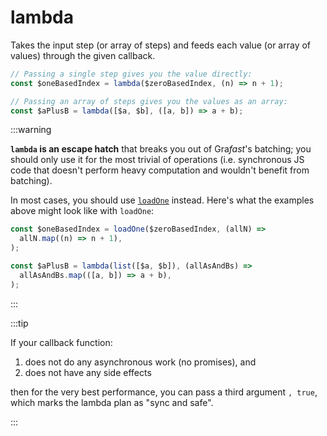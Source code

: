 # lambda

Takes the input step (or array of steps) and feeds each value (or array of
values) through the given callback.

```ts
// Passing a single step gives you the value directly:
const $oneBasedIndex = lambda($zeroBasedIndex, (n) => n + 1);

// Passing an array of steps gives you the values as an array:
const $aPlusB = lambda([$a, $b], ([a, b]) => a + b);
```

:::warning

**`lambda` is an escape hatch** that breaks you out of Gra*fast*'s batching;
you should only use it for the most trivial of operations (i.e. synchronous JS
code that doesn't perform heavy computation and wouldn't benefit from
batching).

In most cases, you should use [`loadOne`](./loadOne) instead. Here's what the
examples above might look like with `loadOne`:

```ts
const $oneBasedIndex = loadOne($zeroBasedIndex, (allN) =>
  allN.map((n) => n + 1),
);

const $aPlusB = lambda(list([$a, $b]), (allAsAndBs) =>
  allAsAndBs.map(([a, b]) => a + b),
);
```

:::

:::tip

If your callback function:

1. does not do any asynchronous work (no promises), and
2. does not have any side effects

then for the very best performance, you can pass a third argument `, true`, which
marks the lambda plan as "sync and safe".

:::
